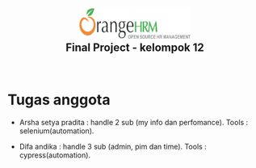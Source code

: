 <div align="center">
      <h2> <img src="Orange.png" width="220px" height="60px"><br/>Final Project - kelompok 12</h2>
</div>
</br>

# Tugas anggota

- Arsha setya pradita : handle 2 sub (my info dan perfomance). Tools : selenium(automation).

- Difa andika : handle 3 sub (admin, pim dan time). Tools : cypress(automation).

